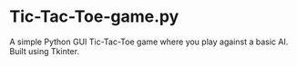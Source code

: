 # Tic-Tac-Toe-game.py
A simple Python GUI Tic-Tac-Toe game where you play against a basic AI. Built using Tkinter.
